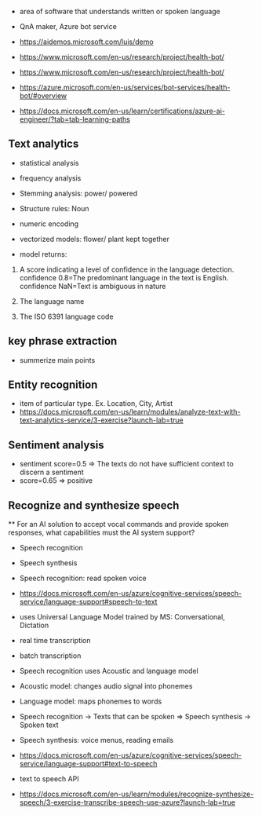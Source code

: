 - area of software that understands written or spoken language

- QnA maker, Azure bot service
- https://aidemos.microsoft.com/luis/demo
- https://www.microsoft.com/en-us/research/project/health-bot/
- https://www.microsoft.com/en-us/research/project/health-bot/
- https://azure.microsoft.com/en-us/services/bot-services/health-bot/#overview

- https://docs.microsoft.com/en-us/learn/certifications/azure-ai-engineer/?tab=tab-learning-paths

Text analytics
--

- statistical analysis
- frequency analysis
- Stemming analysis: power/ powered
- Structure rules: Noun 
- numeric encoding
- vectorized models: flower/ plant kept together

- model returns: 
1) A score indicating a level of confidence in the language detection. 
confidence 0.8=The predominant language in the text is English.
confidence NaN=Text is ambiguous in nature

2) The language name
3) The ISO 6391 language code


key phrase extraction
--------
- summerize main points

Entity recognition
----

- item of particular type. Ex. Location, City, Artist
- https://docs.microsoft.com/en-us/learn/modules/analyze-text-with-text-analytics-service/3-exercise?launch-lab=true


Sentiment analysis
-----------
- sentiment score=0.5 => The texts do not have sufficient context to discern a sentiment
- score=0.65 => positive

Recognize and synthesize speech
----

** For an AI solution to accept vocal commands and provide spoken responses, what capabilities must the AI system support?
- Speech recognition
- Speech synthesis

- Speech recognition: read spoken voice
- https://docs.microsoft.com/en-us/azure/cognitive-services/speech-service/language-support#speech-to-text
- uses Universal Language Model trained by MS: Conversational, Dictation
- real time transcription
- batch transcription
- Speech recognition uses Acoustic and language model
- Acoustic model: changes audio signal into phonemes
- Language model: maps phonemes to words

- Speech recognition -> Texts that can be spoken => Speech synthesis -> Spoken text

- Speech synthesis: voice menus, reading emails
- https://docs.microsoft.com/en-us/azure/cognitive-services/speech-service/language-support#text-to-speech
- text to speech API

- https://docs.microsoft.com/en-us/learn/modules/recognize-synthesize-speech/3-exercise-transcribe-speech-use-azure?launch-lab=true




